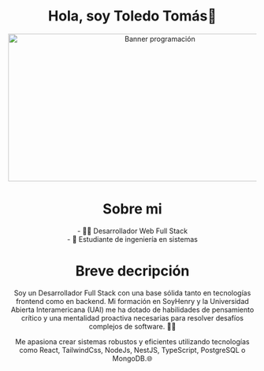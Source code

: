 <div align="center">
<h1 align="center">
    Hola, soy Toledo Tomás👋
</h1>
<img align="center" width="600px" height="300px" src="https://kinsta.com/es/wp-content/uploads/sites/8/2021/12/back-end-developer.png" alt="Banner programación">
<br>
<h1>
    Sobre mi
</h1>
- 👨‍💻 Desarrollador Web Full Stack
<br>
- 📖 Estudiante de ingeniería en sistemas
<br>
<h1>
Breve decripción
</h1>
<p>Soy un Desarrollador Full Stack con una base sólida tanto en tecnologías frontend como en backend. Mi formación en SoyHenry y la Universidad Abierta Interamericana (UAI) me ha dotado de habilidades de pensamiento crítico y una mentalidad proactiva necesarias para resolver desafíos complejos de software. 🧑‍💻</p>
<p>Me apasiona crear sistemas robustos y eficientes utilizando tecnologías como React, TailwindCss, NodeJs, NestJS, TypeScript, PostgreSQL o MongoDB.🌐</p>
</div>

